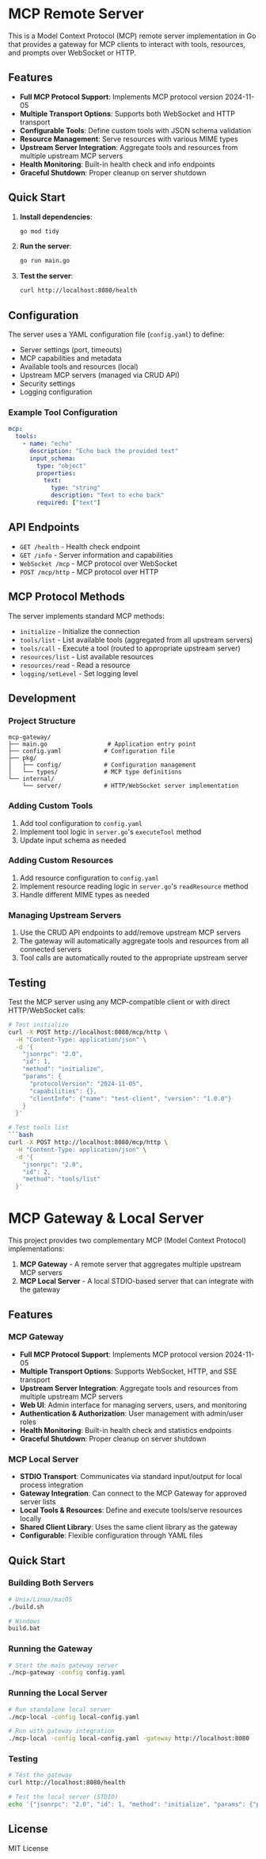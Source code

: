 # MCP Remote Server

This is a Model Context Protocol (MCP) remote server implementation in Go that provides a gateway for MCP clients to interact with tools, resources, and prompts over WebSocket or HTTP.

## Features

- **Full MCP Protocol Support**: Implements MCP protocol version 2024-11-05
- **Multiple Transport Options**: Supports both WebSocket and HTTP transport
- **Configurable Tools**: Define custom tools with JSON schema validation
- **Resource Management**: Serve resources with various MIME types
- **Upstream Server Integration**: Aggregate tools and resources from multiple upstream MCP servers
- **Health Monitoring**: Built-in health check and info endpoints
- **Graceful Shutdown**: Proper cleanup on server shutdown

## Quick Start

1. **Install dependencies**:
   ```bash
   go mod tidy
   ```

2. **Run the server**:
   ```bash
   go run main.go
   ```

3. **Test the server**:
   ```bash
   curl http://localhost:8080/health
   ```

## Configuration

The server uses a YAML configuration file (`config.yaml`) to define:

- Server settings (port, timeouts)
- MCP capabilities and metadata
- Available tools and resources (local)
- Upstream MCP servers (managed via CRUD API)
- Security settings
- Logging configuration

### Example Tool Configuration

```yaml
mcp:
  tools:
    - name: "echo"
      description: "Echo back the provided text"
      input_schema:
        type: "object"
        properties:
          text:
            type: "string"
            description: "Text to echo back"
        required: ["text"]
```

## API Endpoints

- `GET /health` - Health check endpoint
- `GET /info` - Server information and capabilities
- `WebSocket /mcp` - MCP protocol over WebSocket
- `POST /mcp/http` - MCP protocol over HTTP

## MCP Protocol Methods

The server implements standard MCP methods:

- `initialize` - Initialize the connection
- `tools/list` - List available tools (aggregated from all upstream servers)
- `tools/call` - Execute a tool (routed to appropriate upstream server)
- `resources/list` - List available resources
- `resources/read` - Read a resource
- `logging/setLevel` - Set logging level

## Development

### Project Structure

```
mcp-gateway/
├── main.go                 # Application entry point
├── config.yaml            # Configuration file
├── pkg/
│   ├── config/            # Configuration management
│   └── types/             # MCP type definitions
└── internal/
    └── server/            # HTTP/WebSocket server implementation
```

### Adding Custom Tools

1. Add tool configuration to `config.yaml`
2. Implement tool logic in `server.go`'s `executeTool` method
3. Update input schema as needed

### Adding Custom Resources

1. Add resource configuration to `config.yaml`  
2. Implement resource reading logic in `server.go`'s `readResource` method
3. Handle different MIME types as needed

### Managing Upstream Servers

1. Use the CRUD API endpoints to add/remove upstream MCP servers
2. The gateway will automatically aggregate tools and resources from all connected servers
3. Tool calls are automatically routed to the appropriate upstream server

## Testing

Test the MCP server using any MCP-compatible client or with direct HTTP/WebSocket calls:

```bash
# Test initialize
curl -X POST http://localhost:8080/mcp/http \
  -H "Content-Type: application/json" \
  -d '{
    "jsonrpc": "2.0",
    "id": 1,
    "method": "initialize",
    "params": {
      "protocolVersion": "2024-11-05",
      "capabilities": {},
      "clientInfo": {"name": "test-client", "version": "1.0.0"}
    }
  }'

# Test tools list
```bash
curl -X POST http://localhost:8080/mcp/http \
  -H "Content-Type: application/json" \
  -d '{
    "jsonrpc": "2.0",
    "id": 2,
    "method": "tools/list"
  }'
```

# MCP Gateway & Local Server

This project provides two complementary MCP (Model Context Protocol) implementations:

1. **MCP Gateway** - A remote server that aggregates multiple upstream MCP servers
2. **MCP Local Server** - A local STDIO-based server that can integrate with the gateway

## Features

### MCP Gateway
- **Full MCP Protocol Support**: Implements MCP protocol version 2024-11-05
- **Multiple Transport Options**: Supports WebSocket, HTTP, and SSE transport
- **Upstream Server Integration**: Aggregate tools and resources from multiple upstream MCP servers
- **Web UI**: Admin interface for managing servers, users, and monitoring
- **Authentication & Authorization**: User management with admin/user roles
- **Health Monitoring**: Built-in health check and statistics endpoints
- **Graceful Shutdown**: Proper cleanup on server shutdown

### MCP Local Server
- **STDIO Transport**: Communicates via standard input/output for local process integration
- **Gateway Integration**: Can connect to the MCP Gateway for approved server lists
- **Local Tools & Resources**: Define and execute tools/serve resources locally
- **Shared Client Library**: Uses the same client library as the gateway
- **Configurable**: Flexible configuration through YAML files

## Quick Start

### Building Both Servers

```bash
# Unix/Linux/macOS
./build.sh

# Windows
build.bat
```

### Running the Gateway

```bash
# Start the main gateway server
./mcp-gateway -config config.yaml
```

### Running the Local Server

```bash
# Run standalone local server
./mcp-local -config local-config.yaml

# Run with gateway integration
./mcp-local -config local-config.yaml -gateway http://localhost:8080
```

### Testing

```bash
# Test the gateway
curl http://localhost:8080/health

# Test the local server (STDIO)
echo '{"jsonrpc": "2.0", "id": 1, "method": "initialize", "params": {"protocolVersion": "2024-11-05", "capabilities": {}, "clientInfo": {"name": "test-client", "version": "1.0.0"}}}' | ./mcp-local
```

## License

MIT License
